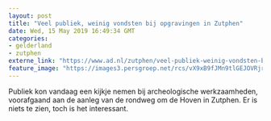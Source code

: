 ```yaml
---
layout: post
title: "Veel publiek, weinig vondsten bij opgravingen in Zutphen"
date: Wed, 15 May 2019 16:49:34 GMT
categories: 
- gelderland 
- zutphen 
externe_link: "https://www.ad.nl/zutphen/veel-publiek-weinig-vondsten-bij-opgravingen-in-zutphen~a314626f/"
feature_image: "https://images3.persgroep.net/rcs/vX9xB9fJMn9tlGEJOVRjrs2osp4/diocontent/148445583/_fitwidth/400/?appId=21791a8992982cd8da851550a453bd7f&quality=0.7"
---
```


Publiek kon vandaag een kijkje nemen bij archeologische werkzaamheden, voorafgaand aan de aanleg van de rondweg om de Hoven in Zutphen. Er is niets te zien, toch is het interessant.
